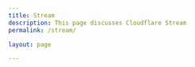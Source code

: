 ```yaml
---
title: Stream
description: This page discusses Cloudflare Stream
permalink: /stream/

layout: page

---
```


